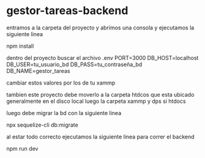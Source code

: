 # gestor-tareas-backend

entramos a la carpeta del proyecto y abrimos una consola y ejecutamos la siguiente linea 

npm install

dentro del proyecto buscar el archivo .env 
PORT=3000
DB_HOST=localhost
DB_USER=tu_usuario_bd
DB_PASS=tu_contraseña_bd
DB_NAME=gestor_tareas

cambiar estos valores por los de tu xammp 

tambien este proyecto debe moverlo a la carpeta htdcos que esta ubicado generalmente en el disco local luego la carpeta xammp y dps si htdocs 

luego debe migrar la bd con la siguiente linea 

npx sequelize-cli db:migrate

al estar todo correcto ejecutamos la siguiente linea para correr el backend 

npm run dev


